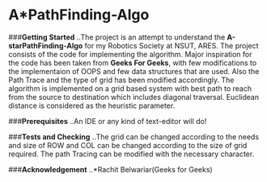 # A*PathFinding-Algo

###**Getting Started**
..The project is an attempt to understand the **A-starPathFinding-Algo** for my Robotics Society at NSUT, ARES. The project consists of the code for implementing the algorithm. Major inspiration for the code has been taken from **Geeks For Geeks**, with few modifications to the implementaion of OOPS and few data structures that are used. Also the Path Trace and the type of grid has been modified accordingly. The algorithm is implemented on a grid based system with best path to reach from the source to destination which includes diagonal traversal. Euclidean distance is considered as the heuristic parameter.

###**Prerequisites**
..An IDE or any kind of text-editor will do!

###**Tests and Checking**
..The grid can be changed according to the needs and size of ROW and COL can be changed according to the size of grid required. The path Tracing can be modified with the necessary character.

###**Acknowledgement**
..*Rachit Belwariar(Geeks for Geeks)
